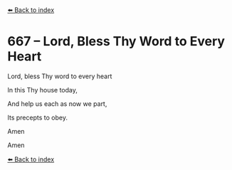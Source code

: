 [⬅️ Back to index](../README.md)

# 667 – Lord, Bless Thy Word to Every Heart



Lord, bless Thy word to every heart

In this Thy house today,

And help us each as now we part,

Its precepts to obey.

Amen

Amen

[⬅️ Back to index](../README.md)
